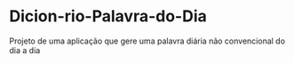 # Dicion-rio-Palavra-do-Dia
Projeto de uma aplicação que gere uma palavra diária não convencional do dia a dia
